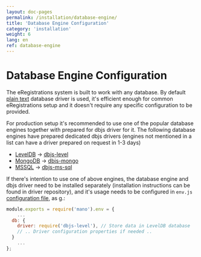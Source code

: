 ```yaml
---
layout: doc-pages
permalink: /installation/database-engine/
title: 'Database Engine Configuration'
category: 'installation'
weight: 6
lang: en
ref: database-engine
---
```


# Database Engine Configuration

The eRegistrations system is built to work with any database. By default [plain text](https://github.com/medikoo/dbjs-persistence/tree/master/text-file) database driver is used, it's efficient enough for common eRegistrations setup and it doesn't require any specific configuration to be provided.

For production setup it's recommended to use one of the popular database engines together with prepared for dbjs driver for it.
The following database engines have prepared dedicated dbjs drivers (engines not mentioned in a list can have a driver prepared on request in 1-3 days)

- [LevelDB](http://leveldb.org/) -> [dbjs-level](https://github.com/medikoo/dbjs-level)
- [MongoDB](https://www.mongodb.com) -> [dbjs-mongo](https://github.com/medikoo/dbjs-mongo)
- [MSSQL](https://www.microsoft.com/en-us/sql-server/sql-server-2016) -> [dbjs-ms-sql](https://github.com/medikoo/dbjs-ms-sql)

If there's intention to use one of above engines, the database engine and dbjs driver need to be installed separately (installation instructions can be found in driver repository), and it's usage needs to be configured in  `env.js` [configuration file](/installation/environment-configuration), as g.:

```javascript
module.exports = require('mano').env = {
	...
  db: {
    driver: require('dbjs-level'), // Store data in LevelDB database
    // .. Driver configuration properties if needed ..
  }
	...
};
```
